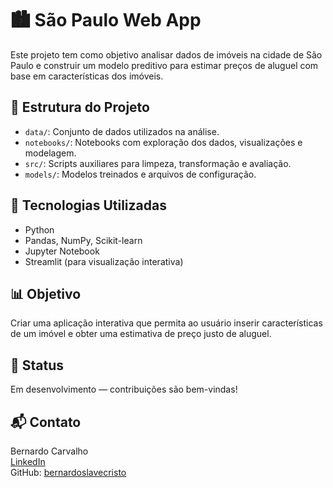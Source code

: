 # 🏙️ São Paulo Web App

Este projeto tem como objetivo analisar dados de imóveis na cidade de São Paulo e construir um modelo preditivo para estimar preços de aluguel com base em características dos imóveis.

## 📂 Estrutura do Projeto

- `data/`: Conjunto de dados utilizados na análise.
- `notebooks/`: Notebooks com exploração dos dados, visualizações e modelagem.
- `src/`: Scripts auxiliares para limpeza, transformação e avaliação.
- `models/`: Modelos treinados e arquivos de configuração.

## 🚀 Tecnologias Utilizadas

- Python
- Pandas, NumPy, Scikit-learn
- Jupyter Notebook
- Streamlit (para visualização interativa)

## 📊 Objetivo

Criar uma aplicação interativa que permita ao usuário inserir características de um imóvel e obter uma estimativa de preço justo de aluguel.

## 📌 Status

Em desenvolvimento — contribuições são bem-vindas!

## 📬 Contato

Bernardo Carvalho  
[LinkedIn](https://www.linkedin.com/in/bernardoprofissional)  
GitHub: [bernardoslavecristo](https://github.com/bernardoslavecristo)
